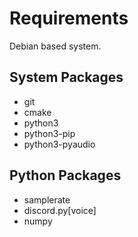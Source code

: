 # Requirements
Debian based system.

## System Packages
  - git
  - cmake
  - python3
  - python3-pip
  - python3-pyaudio

## Python Packages 
  - samplerate
  - discord.py[voice]
  - numpy
